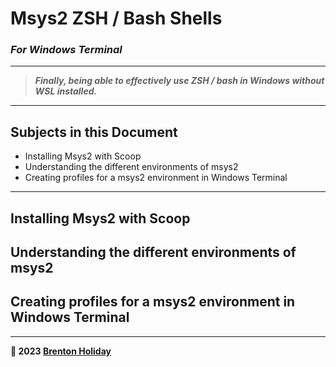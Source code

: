 # Msys2 ZSH / Bash Shells

### *For Windows Terminal*

---

> ***Finally, being able to effectively use ZSH / bash in Windows without WSL installed.***

---

## Subjects in this Document

- Installing Msys2 with Scoop
- Understanding the different environments of msys2
- Creating profiles for a msys2 environment in Windows Terminal

----

## Installing Msys2 with Scoop

## Understanding the different environments of msys2

## Creating profiles for a msys2 environment in Windows Terminal																																													

---

**🤍 2023 [Brenton Holiday](https://brenton.holiday)**